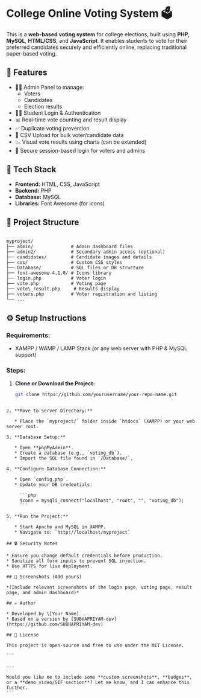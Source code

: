 
# College Online Voting System 🗳️

This is a **web-based voting system** for college elections, built using **PHP**, **MySQL**, **HTML/CSS**, and **JavaScript**. It enables students to vote for their preferred candidates securely and efficiently online, replacing traditional paper-based voting.

## 🚀 Features

- 🧑‍💼 Admin Panel to manage:
  - Voters
  - Candidates
  - Election results
- 🧑‍🎓 Student Login & Authentication
- 📊 Real-time vote counting and result display
- ✅ Duplicate voting prevention
- 📂 CSV Upload for bulk voter/candidate data
- 📉 Visual vote results using charts (can be extended)
- 🔐 Secure session-based login for voters and admins

## 🧱 Tech Stack

- **Frontend:** HTML, CSS, JavaScript
- **Backend:** PHP
- **Database:** MySQL
- **Libraries:** Font Awesome (for icons)

## 📁 Project Structure

```

myproject/
├── admin/              # Admin dashboard files
├── admin2/             # Secondary admin access (optional)
├── candidates/         # Candidate images and details
├── css/                # Custom CSS styles
├── Database/           # SQL files or DB structure
├── font-awesome-4.1.0/ # Icons library
├── login.php           # Voter login
├── vote.php            # Voting page
├── vote\_result.php     # Results display
├── voters.php          # Voter registration and listing
└── ...

````

## ⚙️ Setup Instructions

### Requirements:
- XAMPP / WAMP / LAMP Stack (or any web server with PHP & MySQL support)

### Steps:

1. **Clone or Download the Project:**
   ```bash
   git clone https://github.com/yourusername/your-repo-name.git
````

2. **Move to Server Directory:**

   * Place the `myproject/` folder inside `htdocs` (XAMPP) or your web server root.

3. **Database Setup:**

   * Open **phpMyAdmin**.
   * Create a database (e.g., `voting_db`).
   * Import the SQL file found in `/Database/`.

4. **Configure Database Connection:**

   * Open `config.php`.
   * Update your DB credentials:

     ```php
     $conn = mysqli_connect("localhost", "root", "", "voting_db");
     ```

5. **Run the Project:**

   * Start Apache and MySQL in XAMPP.
   * Navigate to: `http://localhost/myproject`

## 🔒 Security Notes

* Ensure you change default credentials before production.
* Sanitize all form inputs to prevent SQL injection.
* Use HTTPS for live deployment.

## 📸 Screenshots (Add yours)

*(Include relevant screenshots of the login page, voting page, result page, and admin dashboard)*

## ✍️ Author

* Developed by \[Your Name]
* Based on a version by [SUBHAPRIYAM-dev](https://github.com/SUBHAPRIYAM-dev)

## 📜 License

This project is open-source and free to use under the MIT License.

```

---

Would you like me to include some **custom screenshots**, **badges**, or a **demo video/GIF section**? Let me know, and I can enhance this further.
```
